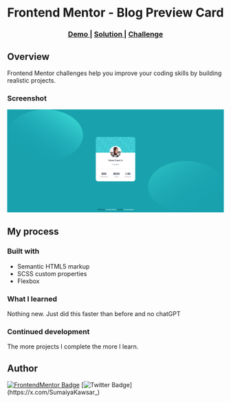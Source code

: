 # Frontend Mentor - Blog Preview Card

<div align="center">
  <h3>
    <a href="https://sumaiyakawsar.github.io/FrontendMentorsChallenges/Projects/profile-card-component">
      Demo
    </a>
    <span> | </span>
    <a href="https://github.com/sumaiyakawsar/FrontendMentorsChallenges/tree/main/Projects/profile-card-component">
      Solution
    </a>
    <span> | </span>
    <a href="https://www.frontendmentor.io/challenges/profile-card-component-cfArpWshJ">
      Challenge
    </a>
  </h3>
</div>




## Overview
 Frontend Mentor challenges help you improve your coding skills by building realistic projects. 

### Screenshot

![Screenshot of the component](../../images/project8-profile-card-component.png)


## My process

### Built with

- Semantic HTML5 markup
- SCSS custom properties
- Flexbox

### What I learned
Nothing new. Just did this faster than before and no chatGPT

### Continued development

The more projects I complete the more I learn. 
 
## Author

<!-- - Website - [Add your name here](https://www.your-site.com) -->

[![FrontendMentor Badge](https://img.shields.io/badge/-_SumaiyaKawsar_-3F54A3?style=plastic&labelColor=3F54A3&logo=frontend-mentor&logoColor=white&link=https://www.frontendmentor.io/profile/sumaiyakawsar)](https://www.frontendmentor.io/profile/sumaiyakawsar) [![Twitter Badge](https://img.shields.io/badge/-_SumaiyaKawsar_-55acee?style=plastic&labelColor=55acee&logo=twitter&logoColor=white&link=https://x.com/SumaiyaKawsar_)](https://x.com/SumaiyaKawsar_)